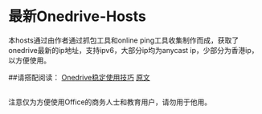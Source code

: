 # 最新Onedrive-Hosts

本hosts通过由作者通过抓包工具和online ping工具收集制作而成，获取了onedrive最新的ip地址，支持ipv6，大部分ip均为anycast ip，少部分为香港ip，以方便使用。

##请搭配阅读：
[Onedrive稳定使用技巧](https://www.zhangxuhu.com/archives/35.html)
[原文](https://www.zhangxuhu.com/archives/158.html)

##
注意仅为方便使用Office的商务人士和教育用户，请勿用于他用。
